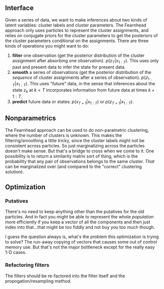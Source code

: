## Interface

Given a series of data, we want to make inferences about two kinds of latent
variables: cluster labels and cluster parameters.  The Fearnhead approach only
uses particles to represent the cluster assignments, and relies on conjugate
priors for the cluster parameters to get the posteriors of the cluster
parameters conditional on the assignments.  There are three kinds of operations
you might want to do:

1. **filter** one observation (get the posterior distribution of the cluster
   assignment after absorbing one observation).  $p(z_T | x_{1:T})$.  This uses
   only past and present data to infer the state for present data.
2. **smooth** a series of observations (get the posterior distribution of the
   _sequence_ of cluster assignments after a series of observation).  $p(z_{1:T}
   | x_{1:T})$.  This uses "future" data, in the sense that inferences about the
   state $z_k$ at $k<T$ incorporates information from future data at times
   $k+1:T$.
3. **predict** future data or states: $p(x_{T+1} | x_{1:T})$ or $p(z_{T+1} |
   x_{1:T})$.

## Nonparametrics

The Fearnhead approach can be used to do non-parametric clustering, where the
number of clusters is unknown.  This makes the filtering/smoothing a little
tricky, since the cluster labels might not be consistent across particles.  So
just marginalizing across the particles doesn't make sense.  But that's a bridge
to cross when we come to it.  One possibility is to return a similarity matrix
sort of thing, which is the probability that any pair of observations belongs to
the same cluster.  _That_ can be marginalized over (and compared to the
"correct" clustering solution).

## Optimization

### Putatives

There's no need to keep anything other than the putatives for the old
particles.  And in fact you might be able to represent the whole _population_
more efficiently if you keep a vector of all the components and then just index
into that...that might be too fiddly and not buy you too much though.

I guess the question always is, what's the problem this optimization is trying
to solve?  The run-away copying of vectors that causes some out of control
memory use.  But that's not the major bottleneck except for the really easy 1-D
cases.

### Refactoring filters

The filters should be re-factored into the filter itself and the
propogation/resampling method.
